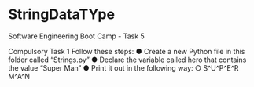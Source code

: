 # StringDataTYpe
Software Engineering Boot Camp - Task 5

Compulsory Task 1
Follow these steps:
● Create a new Python file in this folder called “Strings.py”
● Declare the variable called hero that contains the value “Super Man”
● Print it out in the following way:
○ S^U^P^E^R M^A^N
